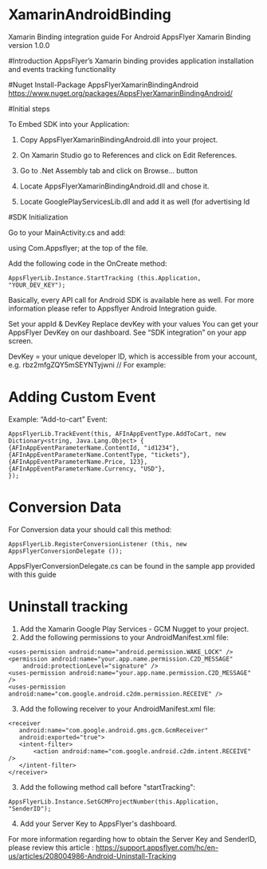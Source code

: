# XamarinAndroidBinding

Xamarin Binding integration guide For Android
AppsFlyer Xamarin Binding version 1.0.0

#Introduction
AppsFlyer’s Xamarin binding provides application installation and events tracking functionality


#Nuget
Install-Package AppsFlyerXamarinBindingAndroid<br>
https://www.nuget.org/packages/AppsFlyerXamarinBindingAndroid/


#Initial steps

To Embed SDK into your Application:

1. Copy AppsFlyerXamarinBindingAndroid.dll into your project.

2. On Xamarin Studio go to References and click on Edit References. 

3. Go to .Net Assembly tab and click on Browse… button

4. Locate AppsFlyerXamarinBindingAndroid.dll and chose it.

5. Locate GooglePlayServicesLib.dll and add it as well (for advertising Id


#SDK Initialization

Go to your MainActivity.cs and add:

using Com.Appsflyer; at the top of the file.

Add the following code in the OnCreate method:

	AppsFlyerLib.Instance.StartTracking (this.Application, "YOUR_DEV_KEY");

Basically, every API call for Android SDK is available here as well. For more information please refer to Appsflyer Android Integration guide.


Set your appId & DevKey 
Replace devKey with your values
You can get your AppsFlyer DevKey on our dashboard. See “SDK integration” on your app screen. 

DevKey = your unique developer ID, which is accessible from your account, e.g. rbz2mfgZQY5mSEYNTyjwni // For example: 

# Adding Custom Event 
Example: “Add-to-cart” Event:

	AppsFlyerLib.TrackEvent(this, AFInAppEventType.AddToCart, new Dictionary<string, Java.Lang.Object> { 
	{AFInAppEventParameterName.ContentId, "id1234"}, 
	{AFInAppEventParameterName.ContentType, "tickets"},
	{AFInAppEventParameterName.Price, 123},
	{AFInAppEventParameterName.Currency, "USD"},
	});



# Conversion Data
For Conversion data your should call this method:

	AppsFlyerLib.RegisterConversionListener (this, new AppsFlyerConversionDelegate ()); 
AppsFlyerConversionDelegate.cs can be found in the sample app provided with this guide 


# Uninstall tracking

1. Add the Xamarin Google Play Services - GCM Nugget to your project.
2. Add the following permissions to your AndroidManifest.xml file:
```
<uses-permission android:name="android.permission.WAKE_LOCK" />
<permission android:name="your.app.name.permission.C2D_MESSAGE"
	android:protectionLevel="signature" />
<uses-permission android:name="your.app.name.permission.C2D_MESSAGE" />
<uses-permission android:name="com.google.android.c2dm.permission.RECEIVE" />
```
3. Add the following receiver to your AndroidManifest.xml file:
```
<receiver
   android:name="com.google.android.gms.gcm.GcmReceiver"
   android:exported="true">
   <intent-filter>
       <action android:name="com.google.android.c2dm.intent.RECEIVE" />
   </intent-filter>
</receiver>
```
3. Add the following method call before "startTracking":

```AppsFlyerLib.Instance.SetGCMProjectNumber(this.Application, "SenderID");```

4. Add your Server Key to AppsFlyer's dashboard.

For more information regarding how to obtain the Server Key and SenderID, please review this article : https://support.appsflyer.com/hc/en-us/articles/208004986-Android-Uninstall-Tracking

